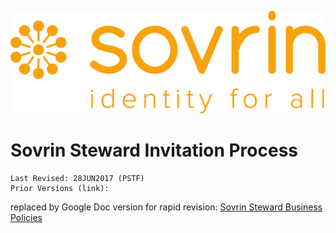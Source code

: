 ![logo](../images/banner.png)
# Sovrin Steward Invitation Process
```
Last Revised: 28JUN2017 (PSTF)
Prior Versions (link):

```
replaced by Google Doc version for rapid revision: [Sovrin Steward Business Policies ](https://docs.google.com/document/d/1Ph-KF7cTZLmTVEZtp37K3XTQserXLd1F7kShMtx1wgM/edit?usp=sharing)
